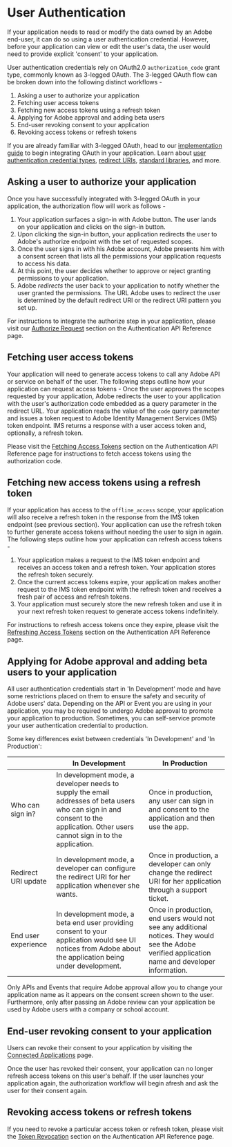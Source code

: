# User Authentication

If your application needs to read or modify the data owned by an Adobe end-user, it can do so using a user authentication credential. However, before your application can view or edit the user's data, the user would need to provide explicit 'consent' to your application.

User authentication credentials rely on OAuth2.0 `authorization_code` grant type, commonly known as 3-legged OAuth. The 3-legged OAuth flow can be broken down into the following distinct workflows -

1. Asking a user to authorize your application
2. Fetching user access tokens
3. Fetching new access tokens using a refresh token
4. Applying for Adobe approval and adding beta users
5. End-user revoking consent to your application
6. Revoking access tokens or refresh tokens


If you are already familiar with 3-legged OAuth, head to our [implementation guide](./implementation) to begin integrating OAuth in your application. Learn about [user authentication credential types](./implementation#user-authentication-credential-types), [redirect URIs](./implementation#understanding-default-redirect-uri-and-redirect-uri-patterns), [standard libraries](./implementation#standard-oauth2-libraries), and more.

## Asking a user to authorize your application

Once you have successfully integrated with 3-legged OAuth in your application, the authorization flow will work as follows -
1. Your application surfaces a sign-in with Adobe button. The user lands on your application and clicks on the sign-in button.
2. Upon clicking the sign-in button, your application redirects the user to Adobe's authorize endpoint with the set of requested scopes.
3. Once the user signs in with his Adobe account, Adobe presents him with a consent screen that lists all the permissions your application requests to access his data.
4. At this point, the user decides whether to approve or reject granting permissions to your application.
5. Adobe *redirects* the user back to your application to notify whether the user granted the permissions. The URL Adobe uses to redirect the user is determined by the default redirect URI or the redirect URI pattern you set up.

For instructions to integrate the authorize step in your application, please visit our [Authorize Request](./ims#authorize-request) section on the Authentication API Reference page.

## Fetching user access tokens

Your application will need to generate access tokens to call any Adobe API or service on behalf of the user. The following steps outline how your application can request access tokens -
Once the user approves the scopes requested by your application, Adobe redirects the user to your application with the user's authorization code embedded as a query parameter in the redirect URL.
Your application reads the value of the `code` query parameter and issues a token request to Adobe Identity Management Services (IMS) token endpoint.
IMS returns a response with a user access token and, optionally, a refresh token.

Please visit the [Fetching Access Tokens](./ims#fetching-access-tokens) section on the Authentication API Reference page for instructions to fetch access tokens using the authorization code.

## Fetching new access tokens using a refresh token

If your application has access to the `offline_access` scope, your application will also receive a refresh token in the response from the IMS token endpoint (see previous section). Your application can use the refresh token to further generate access tokens without needing the user to sign in again. The following steps outline how your application can refresh access tokens -

1. Your application makes a request to the IMS token endpoint and receives an access token and a refresh token. Your application stores the refresh token securely.
2. Once the current access tokens expire, your application makes another request to the IMS token endpoint with the refresh token and receives a fresh pair of access and refresh tokens.
3. Your application must securely store the new refresh token and use it in your next refresh token request to generate access tokens indefinitely.

For instructions to refresh access tokens once they expire, please visit the [Refreshing Access Tokens](./ims#refreshing-access-tokens) section on the Authentication API Reference page.


## Applying for Adobe approval and adding beta users to your application

All user authentication credentials start in 'In Development' mode and have some restrictions placed on them to ensure the safety and security of Adobe users' data. Depending on the API or Event you are using in your application, you may be required to undergo Adobe approval to promote your application to production. Sometimes, you can self-service promote your user authentication credential to production.

Some key differences exist between credentials 'In Development' and 'In Production':


|                     | In Development | In Production |
|---------------------|----------------|---------------|
| Who can sign in?    | In development mode, a developer needs to supply the email addresses of beta users who can sign in and consent to the application. Other users cannot sign in to the application. | Once in production, any user can sign in and consent to the application and then use the app. |
| Redirect URI update | In development mode, a developer can configure the redirect URI for her application whenever she wants. | Once in production, a developer can only change the redirect URI for her application through a support ticket. |
| End user experience | In development mode, a beta end user providing consent to your application would see UI notices from Adobe about the application being under development. | Once in production, end users would not see any additional notices. They would see the Adobe verified application name and developer information. |


<InlineAlert slots="text"/>

Only APIs and Events that require Adobe approval allow you to change your application name as it appears on the consent screen shown to the user. Furthermore, only after passing an Adobe review can your application be used by Adobe users with a company or school account.


## End-user revoking consent to your application

Users can revoke their consent to your application by visiting the [Connected Applications](https://accounts.adobe.com/security/connected-applications#) page.

Once the user has revoked their consent, your application can no longer refresh access tokens on this user's behalf. If the user launches your application again, the authorization workflow will begin afresh and ask the user for their consent again.

## Revoking access tokens or refresh tokens 

If you need to revoke a particular access token or refresh token, please visit the [Token Revocation](./ims#token-revocation) section on the Authentication API Reference page.
